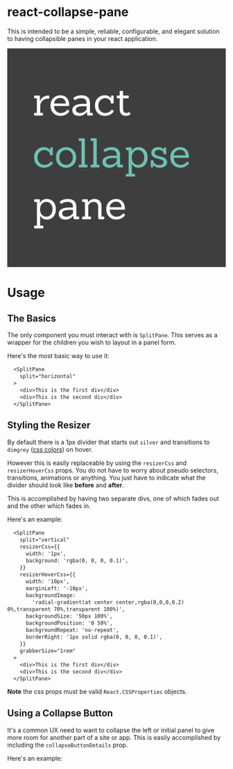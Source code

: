 # react-collapse-pane

This is intended to be a simple, reliable, configurable, and elegant solution to having collapsible panes in your react application. 

![Logo](logo.svg)


# Usage

## The Basics

The only component you must interact with is `SplitPane`.  This serves as a wrapper for the children you wish to layout in a panel form.

Here's the most basic way to use it:
```tsx
  <SplitPane
    split="horizontal"
  >
    <div>This is the first div</div>
    <div>This is the second div</div>
  </SplitPane>
```

## Styling the Resizer

By default there is a 1px divider that starts out `silver` and transitions to `dimgrey` ([css colors](https://developer.mozilla.org/en-US/docs/Web/CSS/color_value)) on hover.

However this is easily replaceable by using the `resizerCss` and `resizerHoverCss` props.  You do not have to worry about pseudo selectors, transitions, animations or anything.  You just have to indicate what the divider should look like **before** and **after**.

This is accomplished by having two separate divs, one of which fades out and the other which fades in.

Here's an example:

```tsx
  <SplitPane
    split="vertical"
    resizerCss={{
      width: '1px',
      background: 'rgba(0, 0, 0, 0.1)',
    }}
    resizerHoverCss={{
      width: '10px',
      marginLeft: '-10px',
      backgroundImage:
        'radial-gradient(at center center,rgba(0,0,0,0.2) 0%,transparent 70%,transparent 100%)',
      backgroundSize: '50px 100%',
      backgroundPosition: '0 50%',
      backgroundRepeat: 'no-repeat',
      borderRight: '1px solid rgba(0, 0, 0, 0.1)',
    }}
    grabberSize="1rem"
  >
    <div>This is the first div</div>
    <div>This is the second div</div>
  </SplitPane>
```

**Note** the css props must be valid `React.CSSProperties` objects.

## Using a Collapse Button

It's a common UX need to want to collapse the left or initial panel to give more room for another part of a site or app. This is easily accomplished by including the `collapseButtonDetails` prop.

Here's an example:

